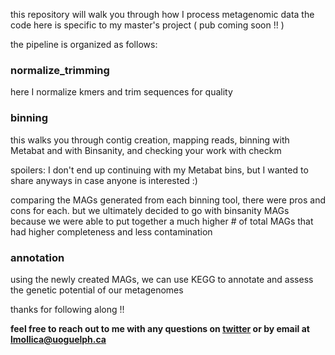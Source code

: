 this repository will walk you through how I process metagenomic data
the code here is specific to my master's project ( pub coming soon !! )

the pipeline is organized as follows:

### normalize_trimming

here I normalize kmers and trim sequences for quality

### binning

this walks you through contig creation, mapping reads, binning with Metabat and with Binsanity, and checking your work with checkm

spoilers: I don't end up continuing with my Metabat bins, but I wanted to share anyways in case anyone is interested :)

comparing the MAGs generated from each binning tool, there were pros and cons for each. but we ultimately decided to go with binsanity MAGs because we were able to put together a much higher # of total MAGs that had higher completeness and less contamination

### annotation

using the newly created MAGs, we can use KEGG to annotate and assess the genetic potential of our metagenomes

thanks for following along !!

**feel free to reach out to me with any questions on [twitter](https://twitter.com/leximollica) or by email at lmollica@uoguelph.ca**
